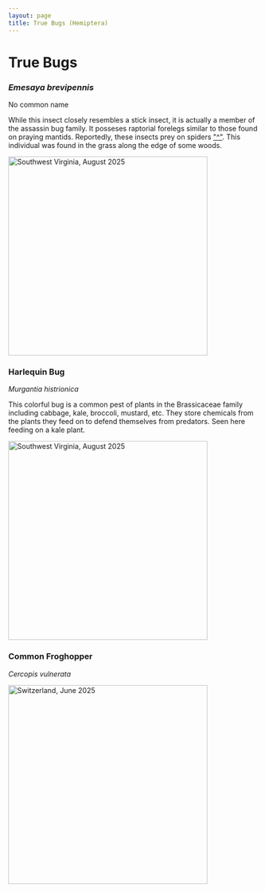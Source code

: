 ```yaml
---
layout: page
title: True Bugs (Hemiptera)
---
```


# True Bugs

### *Emesaya brevipennis*
No common name

While this insect closely resembles a stick insect, it is actually a member of the assassin bug family.
It posseses raptorial forelegs similar to those found on praying mantids. Reportedly, these insects prey 
on spiders ["^"](https://web.archive.org/web/20100625114935/http://digital.library.okstate.edu/OAS/oas_pdf/v43/p88_90.pdf).
This individual was found in the grass along the edge of some woods.

<img src="{{site.baseurl}}/assets/images/Hemiptera/Emesaya brevipennis.jpg" title="Southwest Virginia, August 2025" width = 400>


### Harlequin Bug
*Murgantia histrionica*

This colorful bug is a common pest of plants in the Brassicaceae family including cabbage, kale, broccoli, mustard, etc.
They store chemicals from the plants they feed on to defend themselves from predators. Seen here feeding on a kale plant.

<img src="{{site.baseurl}}/assets/images/Hemiptera/Harlequin Bug.jpg" title="Southwest Virginia, August 2025" width = 400>

### Common Froghopper
*Cercopis vulnerata*

<img src="{{site.baseurl}}/assets/images/Hemiptera/common_froghopper.jpg" title="Switzerland, June 2025" width=400>


